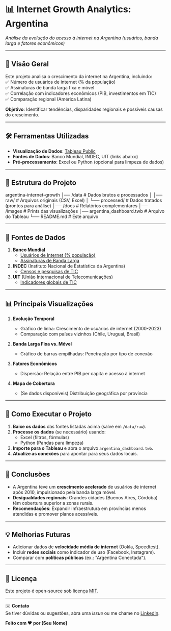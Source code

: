 # 📊 Internet Growth Analytics: Argentina  
*Análise da evolução do acesso à internet na Argentina (usuários, banda larga e fatores econômicos)*  

---

## 📌 Visão Geral  
Este projeto analisa o crescimento da internet na Argentina, incluindo:  
✅ Número de usuários de internet (% da população)  
✅ Assinaturas de banda larga fixa e móvel  
✅ Correlação com indicadores econômicos (PIB, investimentos em TIC)  
✅ Comparação regional (América Latina)  

**Objetivo**: Identificar tendências, disparidades regionais e possíveis causas do crescimento.  

---

## 🛠️ Ferramentas Utilizadas  
- **Visualização de Dados**: [Tableau Public](https://public.tableau.com/)  
- **Fontes de Dados**: Banco Mundial, INDEC, UIT (links abaixo)  
- **Pré-processamento**: Excel ou Python (opcional para limpeza de dados)  

---

## 📂 Estrutura do Projeto  
argentina-internet-growth
│── /data # Dados brutos e processados
│ │── raw/ # Arquivos originais (CSV, Excel)
│ └── processed/ # Dados tratados (prontos para análise)
│── /docs # Relatórios complementares
│── /images # Prints das visualizações
│── argentina_dashboard.twb # Arquivo do Tableau
└── README.md # Este arquivo


---

## 🔗 Fontes de Dados  
1. **Banco Mundial**  
   - [Usuários de Internet (% população)](https://data.worldbank.org/indicator/IT.NET.USER.ZS)  
   - [Assinaturas de Banda Larga](https://data.worldbank.org/indicator/IT.NET.BBND)  
2. **INDEC** (Instituto Nacional de Estatística da Argentina)  
   - [Censos e pesquisas de TIC](https://www.indec.gob.ar/)  
3. **UIT** (União Internacional de Telecomunicações)  
   - [Indicadores globais de TIC](https://www.itu.int/en/ITU-D/Statistics/Pages/stat/default.aspx)  

---

## 📊 Principais Visualizações  
1. **Evolução Temporal**  
   - Gráfico de linha: Crescimento de usuários de internet (2000-2023)  
   - Comparação com países vizinhos (Chile, Uruguai, Brasil)  

2. **Banda Larga Fixa vs. Móvel**  
   - Gráfico de barras empilhadas: Penetração por tipo de conexão  

3. **Fatores Econômicos**  
   - Dispersão: Relação entre PIB per capita e acesso à internet  

4. **Mapa de Cobertura**  
   - (Se dados disponíveis) Distribuição geográfica por província  

---

## 🚀 Como Executar o Projeto  
1. **Baixe os dados** das fontes listadas acima (salve em `/data/raw`).  
2. **Processe os dados** (se necessário) usando:  
   - Excel (filtros, fórmulas)  
   - Python (Pandas para limpeza)  
3. **Importe para o Tableau** e abra o arquivo `argentina_dashboard.twb`.  
4. **Atualize as conexões** para apontar para seus dados locais.  

---

## 📌 Conclusões  
- A Argentina teve um **crescimento acelerado** de usuários de internet após 2010, impulsionado pela banda larga móvel.  
- **Desigualdades regionais**: Grandes cidades (Buenos Aires, Córdoba) têm cobertura superior a zonas rurais.  
- **Recomendações**: Expandir infraestrutura em províncias menos atendidas e promover planos acessíveis.  

---

## 💡 Melhorias Futuras  
- Adicionar dados de **velocidade média de internet** (Ookla, Speedtest).  
- Incluir **redes sociais** como indicador de uso (Facebook, Instagram).  
- Comparar com **políticas públicas** (ex.: "Argentina Conectada").  

---

## 📄 Licença  
Este projeto é open-source sob licença [MIT](https://choosealicense.com/licenses/mit/).  

---

✉️ **Contato**  
Se tiver dúvidas ou sugestões, abra uma *issue* ou me chame no [LinkedIn](https://www.linkedin.com/seu-perfil).  

**Feito com ❤️ por [Seu Nome]**  